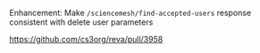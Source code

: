 Enhancement: Make `/sciencemesh/find-accepted-users` response
consistent with delete user parameters

https://github.com/cs3org/reva/pull/3958